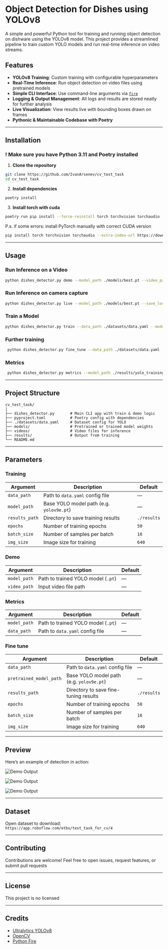 # Object Detection for Dishes using YOLOv8

A simple and powerful Python tool for training and running object detection on dishware using the YOLOv8 model. This project provides a streamlined pipeline to train custom YOLO models and run real-time inference on video streams.

## Features

* **YOLOv8 Training**: Custom training with configurable hyperparameters
* **Real-Time Inference**: Run object detection on video files using pretrained models
* **Simple CLI Interface**: Use command-line arguments via [`fire`](https://github.com/google/python-fire)
* **Logging & Output Management**: All logs and results are stored neatly for further analysis
* **Live Visualization**: View results live with bounding boxes drawn on frames
* **Pythonic & Maintainable Codebase with Poetry**

---

## Installation

### ! Make sure you have Python 3.11 and Poetry installed

1. **Clone the repository**

```bash
git clone https://github.com/IvanArsenev/cv_test_task
cd cv_test_task
```

2. **Install dependencies**

```bash
poetry install
```

3. **Install torch with cuda**

```bash
poetry run pip install --force-reinstall torch torchvision torchaudio --index-url https://download.pytorch.org/whl/cu128
```

P.s. if some errors: install PyTorch manually with correct CUDA version
```bash
pip install torch torchvision torchaudio --extra-index-url https://download.pytorch.org/whl/cu128
```

---

## Usage

### Run Inference on a Video

```bash
python dishes_detector.py demo --model_path ./models/best.pt --video_path ./sample_video.mp4
```

### Run Inference on camera capture

```bash
python dishes_detector.py live --model_path ./models/best.pt --save_local False
```

### Train a Model

```bash
python dishes_detector.py train --data_path ./datasets/data.yaml --model_path ./model/yolov8n.pt --results_path ./results_old --epochs 200 --batch_size 16 --img_size 1024
```

### Further training

```bash
 python dishes_detector.py fine_tune --data_path ./datasets/data.yaml --pretrained_model_path ./results_old/yolo_training/weights/best.pt --results_path ./fine_tune --epochs 10 --batch_size 16 --img_size 1024
```

### Metrics

```bash
 python dishes_detector.py metrics --model_path ./results/yolo_training/weights/best.pt --data_path ./dataset/data.yaml
```

---

## Project Structure

```
cv_test_task/
│
├── dishes_detector.py       # Main CLI app with train & demo logic
├── pyproject.toml           # Poetry config with dependencies
├── ./datasets/data.yaml     # Dataset config for YOLO
├── models/                  # Pretrained or trained model weights
├── videos/                  # Video files for inference
├── results/                 # Output from training
└── README.md
```
---

## Parameters

### Training

| Argument        | Description                              | Default      |
|-----------------|------------------------------------------|--------------|
| `data_path`     | Path to `data.yaml` config file          | —            |
| `model_path`    | Base YOLO model path (e.g. `yolov9e.pt`) | —            |
| `results_path`  | Directory to save training results       | `./results`  |
| `epochs`        | Number of training epochs                | `50`         |
| `batch_size`    | Number of samples per batch              | `16`         |
| `img_size`      | Image size for training                  | `640`        |

### Demo

| Argument      | Description                         | Default  |
|---------------|-------------------------------------|----------|
| `model_path`  | Path to trained YOLO model (`.pt`)  | —        |
| `video_path`  | Input video file path               | —        |

### Metrics

| Argument     | Description                          | Default  |
|--------------|--------------------------------------|----------|
| `model_path` | Path to trained YOLO model (`.pt`)   | —        |
| `data_path`  | Path to `data.yaml` config file      | —        |

### Fine tune

| Argument                | Description                              | Default     |
|-------------------------|------------------------------------------|-------------|
| `data_path`             | Path to `data.yaml` config file          | —           |
| `pretrained_model_path` | Base YOLO model path (e.g. `yolov9e.pt`) | —           |
| `results_path`          | Directory to save fine-tuning results    | `./results` |
| `epochs`                | Number of training epochs                | `50`        |
| `batch_size`            | Number of samples per batch              | `16`        |
| `img_size`              | Image size for training                  | `640`       |

---

## Preview

Here’s an example of detection in action:

![Demo Output](./docs/demo_1.gif)

![Demo Output](./docs/demo_2.gif)

![Demo Output](./docs/demo_3.gif)

---

## Dataset

Open dataset to download: `https://app.roboflow.com/etbx/test_task_for_cv/4`

---

## Contributing

Contributions are welcome!
Feel free to open issues, request features, or submit pull requests

---

## License

This project is no licensed

---

## Credits

* [Ultralytics YOLOv8](https://github.com/ultralytics/ultralytics)
* [OpenCV](https://opencv.org/)
* [Python Fire](https://github.com/google/python-fire)
